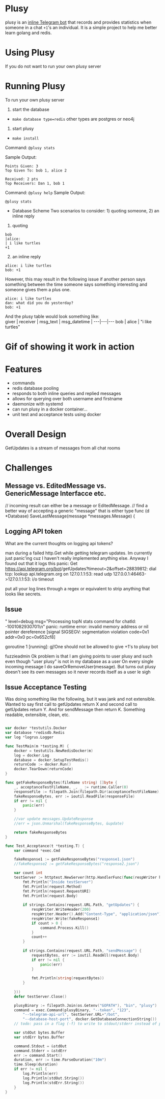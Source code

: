 # Plusy

plusy is an [inline Telegram bot](https://core.telegram.org/bots/inline) that records and provides statistics when someone in a chat `+1`'s an individual.
It is a simple project to help me better learn golang and redis. 

# Using Plusy
If you do not want to run your own plusy server


# Running Plusy
To run your own plusy server

1. start the database
  - `make database type=redis` other types are postgres or neo4j 
1. start plusy
 - `make install`
 



Command: `@plusy stats`

Sample Output:
```
Points Given: 3
Top Given To: bob 1, alice 2

Received: 2 pts
Top Receivers: Dan 1, bob 1
```

Command: `@plusy help`
Sample Output:
```
@plusy stats 
```


- Database Scheme
Two scenarios to consider: 1) quoting someone, 2) an inline reply

1) quoting
```
bob
|alice:
| i like turtles
+1
```

2) an inline reply
```
alice: i like turtles
bob: +1
```
However, this may result in the following issue if another person says something between the time someone says something interesting and someone gives them a plus one.
```
alice: i like turtles
dan: what did you do yesterday?
bob: +1
```



And the plusy table would look something like:  
giver |  receiver | msg_text | msg_datetime | 
---|---|--- 
bob | alice | "i like turtles" 


# Gif of showing it work in action

# Features
- commands
- redis database pooling
- responds to both inline queries and replied messages
- allows for querying over both username and firstname
- daemonize with systemd
- can run plusy in a docker container...
- unit test and acceptance tests using docker

# Overall Design
GetUpdates is a stream of messages from all chat rooms




# Challenges


## Message vs. EditedMessage vs. GenericMessage Interfacce etc.

// incoming result can either be a message or EditedMessage.
// find a better way of accepting a generic "message" that is either type
func (d *Database) SaveLastMessage(message *messages.Message) {

## Logging API token
What are the current thoughts on logging api tokens?

man during a failed http.Get while getting telegram updates. Im currently just panic'ing cuz I haven't really implemented anything else. Anyway I found out that it logs this
panic: Get https://api.telegram.org/bot<token>/getUpdates?timeout=2&offset=28839812: dial tcp: lookup api.telegram.org on 127.0.1.1:53: read udp 127.0.0.1:46463->127.0.1.1:53: i/o timeout

put all your log lines through a regex or equivalent to strip anything that looks like secrets.

## Issue

" level=debug msg="Processing topN stats command for chatId: -1001082930701\n"
panic: runtime error: invalid memory address or nil pointer dereference
[signal SIGSEGV: segmentation violation code=0x1 addr=0x0 pc=0x652cf8]

goroutine 1 [running]:
gj!One should not be allowed to give +1's to plusy bot

fuzzieadmin
Ok problem is that I am giving points to user plusy and such even though "user plusy" is not in my database as a user
On every single incoming message I do saveOrRemoveUser(message). But turns out plusy doesn't see its own messages so it never records itself as a user
le sigh



## Issue Acceptance Testing


Was doing something like the following, but it was jank and not extensible. Wanted to say first call to getUpdates return X
and second call to getUpdates return Y. And for sendMessage then return K. Something readable, extensible, clean, etc.

```go

var docker *testutils.Docker
var database *redisdb.Redis
var log *logrus.Logger

func TestMain(m *testing.M) {
	docker = testutils.NewRedisDocker(m)
	log = docker.Log
	database = docker.SetupTestRedis()
	returnCode := docker.Run()
	docker.TearDown(returnCode)
}

func getFakeResponseBytes(fileName string) []byte {
	_, acceptanceTestFileName, _, _ := runtime.Caller(0)
	responseFile := filepath.Join(filepath.Dir(acceptanceTestFileName), fileName)
	fakeResponseBytes, err := ioutil.ReadFile(responseFile)
	if err != nil {
		panic(err)
	}

	//var update messages.UpdateResponse
	//err = json.Unmarshal(fakeResponseBytes, &update)

	return fakeResponseBytes
}

func Test_Acceptance(t *testing.T) {
	var command *exec.Cmd

	fakeResponse1 := getFakeResponseBytes("response1.json")
	//fakeResponse2 := getFakeResponseBytes("response2.json")

	var count int
	testServer := httptest.NewServer(http.HandlerFunc(func(respWriter http.ResponseWriter, request *http.Request) {
		fmt.Println("Inside testServer")
		fmt.Println(request.Method)
		fmt.Println(request.RequestURI)
		fmt.Println(request.Body)
	
		if strings.Contains(request.URL.Path, "getUpdates") {
			respWriter.WriteHeader(200)
			respWriter.Header().Add("Content-Type", "application/json")
			respWriter.Write(fakeResponse1)
			if count > 0 {
				command.Process.Kill()
			}
			count++
		}
	
		if strings.Contains(request.URL.Path, "sendMessage") {
			requestBytes, err := ioutil.ReadAll(request.Body)
			if err != nil {
				panic(err)
			}
	
			fmt.Println(string(requestBytes))
		}
	
	}))
	defer testServer.Close()

	plusyBinary := filepath.Join(os.Getenv("GOPATH"), "bin", "plusy")
	command = exec.Command(plusyBinary, "--token", "123",
		"--telegram-api-url", testServer.URL+"/bot",
		"--database-host-port", docker.GetDatabaseConnectionString())
	// todo: pass in a flag (-f) to write to stdout/stderr instead of plusy.log

	var stdOut bytes.Buffer
	var stdErr bytes.Buffer

	command.Stdout = &stdOut
	command.Stderr = &stdErr
	err := command.Start()
	duration, err := time.ParseDuration("10m")
	time.Sleep(duration)
	if err != nil {
		log.Println(err)
		log.Println(stdOut.String())
		log.Println(stdErr.String())
	}
}

```
 